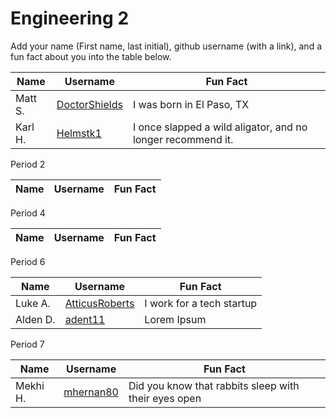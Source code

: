 # Engineering 2

Add your name (First name, last initial), github username (with a link), and a fun fact about you into the table below.

Name | Username | Fun Fact
--- | --- | ---
Matt S. | [DoctorShields](https://github.com/DoctorShields) | I was born in El Paso, TX
Karl H. | [Helmstk1](https://github.com/Helmstk1) | I once slapped a wild aligator, and no longer recommend it.

Period 2

Name | Username | Fun Fact
--- | --- | ---

Period 4

Name | Username | Fun Fact
--- | --- | ---


Period 6

Name | Username | Fun Fact
--- | --- | ---
Luke A. | [AtticusRoberts](https://github.com/AtticusRoberts) | I work for a tech startup
Alden D. | [adent11](https://github.com/adent11) | Lorem Ipsum


Period 7

Name | Username | Fun Fact
--- | --- | ---
Mekhi H. | [mhernan80](https://github.com/mhernan80) | Did you know that rabbits sleep with their eyes open
